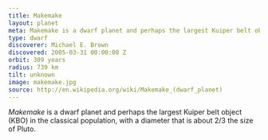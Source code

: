 ```yaml
---
title: Makemake
layout: planet
meta: Makemake is a dwarf planet and perhaps the largest Kuiper belt object.
type: dwarf
discoverer: Michael E. Brown
discovered: 2005-03-31 00:00:00 Z
orbit: 309 years
radius: 739 km
tilt: unknown
image: makemake.jpg
source: http://en.wikipedia.org/wiki/Makemake_(dwarf_planet)
---
```


*Makemake* is a dwarf planet and perhaps the largest Kuiper belt object (KBO) in the classical population, with a diameter that is about 2/3 the size of Pluto.
